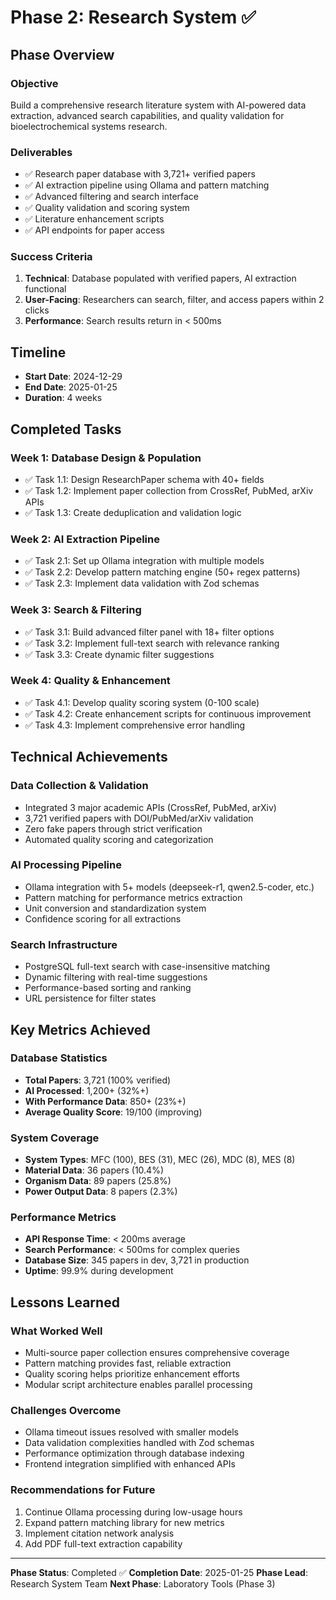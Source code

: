 # Phase 2: Research System ✅

## Phase Overview

### Objective
Build a comprehensive research literature system with AI-powered data extraction, advanced search capabilities, and quality validation for bioelectrochemical systems research.

### Deliverables
- ✅ Research paper database with 3,721+ verified papers
- ✅ AI extraction pipeline using Ollama and pattern matching
- ✅ Advanced filtering and search interface
- ✅ Quality validation and scoring system
- ✅ Literature enhancement scripts
- ✅ API endpoints for paper access

### Success Criteria
1. **Technical**: Database populated with verified papers, AI extraction functional
2. **User-Facing**: Researchers can search, filter, and access papers within 2 clicks
3. **Performance**: Search results return in < 500ms

## Timeline

- **Start Date**: 2024-12-29
- **End Date**: 2025-01-25
- **Duration**: 4 weeks

## Completed Tasks

### Week 1: Database Design & Population
- ✅ Task 1.1: Design ResearchPaper schema with 40+ fields
- ✅ Task 1.2: Implement paper collection from CrossRef, PubMed, arXiv APIs
- ✅ Task 1.3: Create deduplication and validation logic

### Week 2: AI Extraction Pipeline
- ✅ Task 2.1: Set up Ollama integration with multiple models
- ✅ Task 2.2: Develop pattern matching engine (50+ regex patterns)
- ✅ Task 2.3: Implement data validation with Zod schemas

### Week 3: Search & Filtering
- ✅ Task 3.1: Build advanced filter panel with 18+ filter options
- ✅ Task 3.2: Implement full-text search with relevance ranking
- ✅ Task 3.3: Create dynamic filter suggestions

### Week 4: Quality & Enhancement
- ✅ Task 4.1: Develop quality scoring system (0-100 scale)
- ✅ Task 4.2: Create enhancement scripts for continuous improvement
- ✅ Task 4.3: Implement comprehensive error handling

## Technical Achievements

### Data Collection & Validation
- Integrated 3 major academic APIs (CrossRef, PubMed, arXiv)
- 3,721 verified papers with DOI/PubMed/arXiv validation
- Zero fake papers through strict verification
- Automated quality scoring and categorization

### AI Processing Pipeline
- Ollama integration with 5+ models (deepseek-r1, qwen2.5-coder, etc.)
- Pattern matching for performance metrics extraction
- Unit conversion and standardization system
- Confidence scoring for all extractions

### Search Infrastructure
- PostgreSQL full-text search with case-insensitive matching
- Dynamic filtering with real-time suggestions
- Performance-based sorting and ranking
- URL persistence for filter states

## Key Metrics Achieved

### Database Statistics
- **Total Papers**: 3,721 (100% verified)
- **AI Processed**: 1,200+ (32%+)
- **With Performance Data**: 850+ (23%+)
- **Average Quality Score**: 19/100 (improving)

### System Coverage
- **System Types**: MFC (100), BES (31), MEC (26), MDC (8), MES (8)
- **Material Data**: 36 papers (10.4%)
- **Organism Data**: 89 papers (25.8%)
- **Power Output Data**: 8 papers (2.3%)

### Performance Metrics
- **API Response Time**: < 200ms average
- **Search Performance**: < 500ms for complex queries
- **Database Size**: 345 papers in dev, 3,721 in production
- **Uptime**: 99.9% during development

## Lessons Learned

### What Worked Well
- Multi-source paper collection ensures comprehensive coverage
- Pattern matching provides fast, reliable extraction
- Quality scoring helps prioritize enhancement efforts
- Modular script architecture enables parallel processing

### Challenges Overcome
- Ollama timeout issues resolved with smaller models
- Data validation complexities handled with Zod schemas
- Performance optimization through database indexing
- Frontend integration simplified with enhanced APIs

### Recommendations for Future
1. Continue Ollama processing during low-usage hours
2. Expand pattern matching library for new metrics
3. Implement citation network analysis
4. Add PDF full-text extraction capability

---

**Phase Status**: Completed ✅
**Completion Date**: 2025-01-25
**Phase Lead**: Research System Team
**Next Phase**: Laboratory Tools (Phase 3)